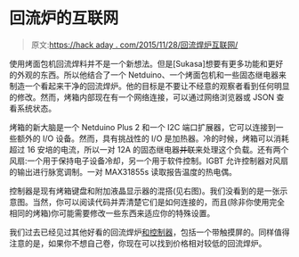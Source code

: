 # 回流炉的互联网

> 原文:[https://hack aday . com/2015/11/28/回流焊炉互联网/](https://hackaday.com/2015/11/28/the-internet-of-reflow-ovens/)

使用烤面包机回流焊料并不是一个新想法。但是[Sukasa]想要有更多功能和更好的外观的东西。所以他结合了一个 Netduino、一个烤面包机和一些固态继电器来制造一个看起来干净的回流焊炉。他的目标是不要让不经意的观察者看到任何明显的修改。然而，烤箱内部现在有一个网络连接，可以通过网络浏览器或 JSON 查看系统状态。

烤箱的新大脑是一个 Netduino Plus 2 和一个 I2C 端口扩展器，它可以连接到一些额外的 I/O 设备。然而，具有挑战性的 I/O 是加热器。冷的时候，烤箱可以消耗超过 16 安培的电流，所以一对 12A 的固态继电器~~并联~~来处理这个负载。还有两个风扇:一个用于保持电子设备冷却，另一个用于软件控制。IGBT 允许控制器对风扇的输出进行脉宽调制。一对 MAX31855s 读取报告温度的热电偶。

控制器是现有烤箱键盘和附加液晶显示器的混搭(见右图)。我们没看到的是一张示意图。当然，你可以阅读代码并弄清楚它们是如何连接的，而且(除非你使用完全相同的烤箱)你可能需要修改一些东西来适应你的特殊设置。

我们过去已经见过其他好看的回流焊炉[和控制器](http://hackaday.com/2015/07/15/android-based-reflow-brings-solder-profiles-to-your-lab/)，包括一个带触摸屏的。同样值得注意的是，如果你不想自己卷，你现在可以找到价格相对较低的回流焊炉。